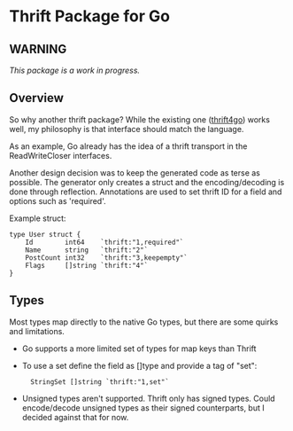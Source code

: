 Thrift Package for Go
=====================

WARNING
-------

*This package is a work in progress.*

Overview
--------

So why another thrift package? While the existing one
([thrift4go](https://github.com/pomack/thrift4go/)) works well, my philosophy
is that interface should match the language.

As an example, Go already has the idea of a thrift transport in the
ReadWriteCloser interfaces.

Another design decision was to keep the generated code as terse as possible.
The generator only creates a struct and the encoding/decoding is done through
reflection. Annotations are used to set thrift ID for a field and options such
as 'required'.

Example struct:

    type User struct {
        Id        int64    `thrift:"1,required"`
        Name      string   `thrift:"2"`
        PostCount int32    `thrift:"3,keepempty"`
        Flags     []string `thrift:"4"`
    }

Types
-----

Most types map directly to the native Go types, but there are some
quirks and limitations.

* Go supports a more limited set of types for map keys than Thrift
* To use a set define the field as []type and provide a tag of "set":

        StringSet []string `thrift:"1,set"`

* Unsigned types aren't supported. Thrift only has signed types. Could
  encode/decode unsigned types as their signed counterparts, but I
  decided against that for now.

